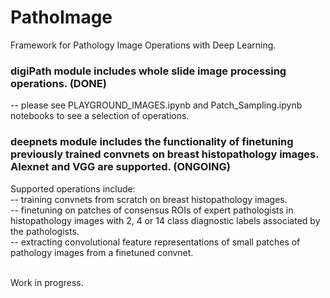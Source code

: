 # PathoImage
Framework for Pathology Image Operations with Deep Learning.

### digiPath module includes whole slide image processing operations. (DONE)
-- please see PLAYGROUND_IMAGES.ipynb and Patch_Sampling.ipynb notebooks to see a selection of operations.

### deepnets module includes the functionality of finetuning previously trained convnets on breast histopathology images. Alexnet and VGG are supported. (ONGOING)
Supported operations include: <br>
-- training convnets from scratch on breast histopathology images. <br>
-- finetuning on patches of consensus ROIs of expert pathologists in histopathology images with 2, 4 or 14 class diagnostic labels associated by the pathologists. <br>
-- extracting convolutional feature representations of small patches of pathology images from a finetuned convnet. <br/>
<br>

Work in progress.
